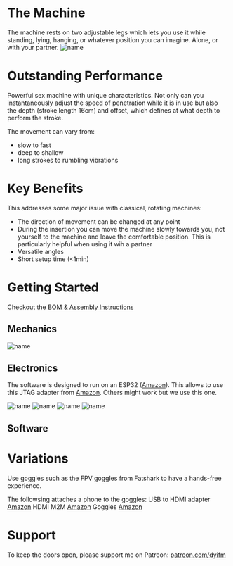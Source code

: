 # The Machine
The machine rests on two adjustable legs which lets you use it while standing, lying, hanging, or whatever position you can imagine. Alone, or with your partner.
![name](https://github.com/dyifm/fm3-public/blob/main/docs/img/6ebcfa37-bfe7-42b2-9974-8073d6d36ab5.PNG?raw=true)

# Outstanding Performance
Powerful sex machine with unique characteristics.
Not only can you instantaneously adjust the speed of penetration while it is in use but also the depth (stroke length 16cm) and offset, which defines at what depth to perform the stroke. 

The movement can vary from:
- slow to fast 
- deep to shallow
- long strokes to rumbling vibrations

# Key Benefits
This addresses some major issue with classical, rotating machines: 
- The direction of movement can be changed at any point
- During the insertion you can move the machine slowly towards you, not yourself to the machine and leave the comfortable position. This is particularly helpful when using it wih a partner
- Versatile angles
- Short setup time (<1min)

# Getting Started
Checkout the [BOM & Assembly Instructions](dyijoy.com)

## Mechanics
![name](https://github.com/dyifm/fm3-public/blob/main/docs/img/fm3v25.png?raw=true)

## Electronics
The software is designed to run on an ESP32 ([Amazon](http://www.amazon.de/dp/B074RGW2VQ/?tag=ms0c19-20)). 
This allows to use this JTAG adapter from [Amazon](http://www.amazon.com/dp/B00GSMDF7Y/?tag=ms0c19-20). 
Others might work but we use this one.

![name](https://github.com/dyifm/fm3-public/blob/main/hardware/01-Electronics/mainv23_s1.png?raw=true)
![name](https://github.com/dyifm/fm3-public/blob/main/docs/img/mainv1.png?raw=true)
![name](https://github.com/dyifm/fm3-public/blob/main/hardware/01-Electronics/psuv10_s1.png?raw=true)
![name](https://github.com/dyifm/fm3-public/blob/main/docs/img/psuv2.png?raw=true)

## Software

# Variations
Use goggles such as the FPV goggles from Fatshark to have a hands-free experience.

The followsing attaches a phone to the goggles:
USB to HDMI adapter [Amazon](http://www.amazon.de/dp/B07THJGZ9Z/?tag=ms0c19-20)
HDMI M2M [Amazon](http://www.amazon.de/dp/B08F9R638T/?tag=ms0c19-20)
Goggles [Amazon](http://www.amazon.de/dp/B07CYN44TC/?tag=ms0c19-20)

# Support
To keep the doors open, please support me on Patreon: [patreon.com/dyifm](https://patreon.com/dyifm)
